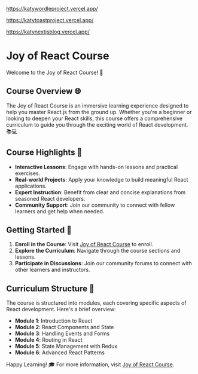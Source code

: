https://katywordleproject.vercel.app/

https://katytoastproject.vercel.app/

https://katynextjsblog.vercel.app/

# Joy of React Course

Welcome to the Joy of React Course! 🚀

## Course Overview 🌐

The Joy of React Course is an immersive learning experience designed to help you master React.js from the ground up. Whether you're a beginner or looking to deepen your React skills, this course offers a comprehensive curriculum to guide you through the exciting world of React development. 📚💻

## Course Highlights 🌟

- **Interactive Lessons**: Engage with hands-on lessons and practical exercises.
- **Real-world Projects**: Apply your knowledge to build meaningful React applications.
- **Expert Instruction**: Benefit from clear and concise explanations from seasoned React developers.
- **Community Support**: Join our community to connect with fellow learners and get help when needed.

## Getting Started 🏁

1. **Enroll in the Course**: Visit [Joy of React Course](https://www.joyofreact.com/course) to enroll.
2. **Explore the Curriculum**: Navigate through the course sections and lessons.
3. **Participate in Discussions**: Join our community forums to connect with other learners and instructors.

## Curriculum Structure 📔

The course is structured into modules, each covering specific aspects of React development. Here's a brief overview:

- **Module 1**: Introduction to React
- **Module 2**: React Components and State
- **Module 3**: Handling Events and Forms
- **Module 4**: Routing in React
- **Module 5**: State Management with Redux
- **Module 6**: Advanced React Patterns

Happy Learning! 🎓
For more information, visit [Joy of React Course](https://www.joyofreact.com/course).
